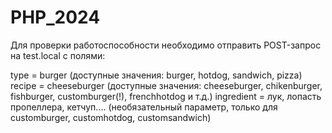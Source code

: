 # PHP_2024

Для проверки работоспособности необходимо отправить POST-запрос на test.local с полями:

type = burger (доступные значения: burger, hotdog, sandwich, pizza)
recipe = cheeseburger (доступные значения: cheeseburger, chikenburger, fishburger, customburger(!), frenchhotdog и т.д.)
ingredient = лук, лопасть пропеллера, кетчуп.... (необязательный параметр, только для customburger, customhotdog, customsandwich)
